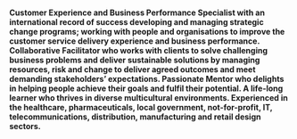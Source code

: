 #### Customer Experience and Business Performance Specialist with an international record of success developing and managing strategic change programs; working with people and organisations to improve the customer service delivery experience and business performance. Collaborative Facilitator who works with clients to solve challenging business problems and deliver sustainable solutions by managing resources, risk and change to deliver agreed outcomes and meet demanding stakeholders’ expectations. Passionate Mentor who delights in helping people achieve their goals and fulfil their potential. A life-long learner who thrives in diverse multicultural environments. Experienced in the healthcare, pharmaceuticals, local government, not-for-profit, IT, telecommunications, distribution,  manufacturing and retail design sectors.
